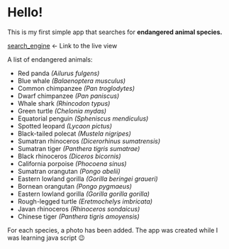 # Hello!
This is my first simple app that searches for **endangered animal species.**


[search_engine](https://mondom.github.io/search_engine/)  ←  Link to the live view 

A list of endangered animals:

* Red panda _(Ailurus fulgens)_
* Blue whale _(Balaenoptera musculus)_
* Common chimpanzee _(Pan troglodytes)_
* Dwarf chimpanzee _(Pan paniscus)_
* Whale shark _(Rhincodon typus)_ 
* Green turtle _(Chelonia mydas)_
* Equatorial penguin _(Spheniscus mendiculus)_ 
* Spotted leopard _(Lycaon pictus)_ 
* Black-tailed polecat _(Mustela nigripes)_ 
* Sumatran rhinoceros _(Dicerorhinus sumatrensis)_
* Sumatran tiger _(Panthera tigris sumatrae)_
* Black rhinoceros _(Diceros bicornis)_
* California porpoise _(Phocoena sinus)_
* Sumatran orangutan _(Pongo abelii)_
* Eastern lowland gorilla _(Gorilla beringei graueri)_
* Bornean orangutan _(Pongo pygmaeus)_
* Eastern lowland gorilla _(Gorilla gorilla gorilla)_
* Rough-legged turtle _(Eretmochelys imbricata)_
* Javan rhinoceros _(Rhinoceros sondaicus)_
* Chinese tiger _(Panthera tigris amoyensis)_

For each species, a photo has been added.
The app was created while I was learning java script 😉

